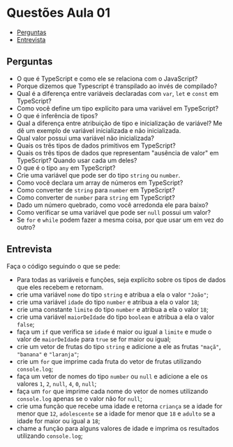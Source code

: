 # Questões Aula 01

<!-- toc -->
- [Perguntas](#perguntas)
- [Entrevista](#entrevista)
<!-- toc -->

## Perguntas

- O que é TypeScript e como ele se relaciona com o JavaScript?
- Porque dizemos que Typescript é transpilado ao invés de compilado?
- Qual é a diferença entre variáveis ​​declaradas com `var`, `let` e `const` em TypeScript?
- Como você define um tipo explícito para uma variável em TypeScript?
- O que é inferência de tipos?
- Qual a diferença entre atribuição de tipo e inicialização de variável? Me dê um exemplo de variável inicializada e não inicializada.
- Qual valor possui uma variável não inicializada?
- Quais os três tipos de dados primitivos em TypeScript?
- Quais os três tipos de dados que representam "ausência de valor" em TypeScript? Quando usar cada um deles?
- O que é o tipo `any` em TypeScript?
- Crie uma variável que pode ser do tipo `string` ou `number`.
- Como você declara um array de números em TypeScript?
- Como converter de `string` para `number` em TypeScript?
- Como converter de `number` para `string` em TypeScript?
- Dado um número quebrado, como você arredonda ele para baixo?
- Como verificar se uma variável que pode ser `null` possui um valor?
- Se `for` e `while` podem fazer a mesma coisa, por que usar um em vez do outro?

## Entrevista

Faça o código seguindo o que se pede:

- Para todas as variáveis e funções, seja explícito sobre os tipos de dados que eles recebem e retornam.
- crie uma variável `nome` do tipo `string` e atribua a ela o valor `"João"`;
- crie uma variável `idade` do tipo `number` e atribua a ela o valor `18`;
- crie uma constante `limite` do tipo `number` e atribua a ela o valor `18`;
- crie uma variável `maiorDeIdade` do tipo `boolean` e atribua a ela o valor `false`;
- faça um `if` que verifica se `idade` é maior ou igual a `limite` e mude o valor de `maiorDeIdade` para `true` se for maior ou igual;
- crie um vetor de frutas do tipo `string` e adicione a ele as frutas `"maçã"`, `"banana"` e `"laranja"`;
- crie um `for` que imprime cada fruta do vetor de frutas utilizando `console.log`;
- faça um vetor de nomes do tipo `number` ou `null` e adicione a ele os valores `1`, `2`, `null`, `4`, `0`, `null`;
- faça um `for` que imprime cada nome do vetor de nomes utilizando `console.log` apenas se o valor não for `null`;
- crie uma função que recebe uma idade e retorna `criança` se a idade for menor que `12`, `adolescente` se a idade for menor que `18` e `adulto` se a idade for maior ou igual a `18`;
- chame a função para alguns valores de idade e imprima os resultados utilizando `console.log`;
